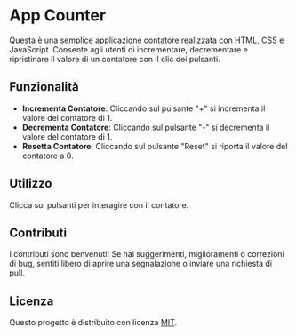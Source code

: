 # App Counter

Questa è una semplice applicazione contatore realizzata con HTML, CSS e JavaScript. Consente agli utenti di incrementare, decrementare e ripristinare il valore di un contatore con il clic dei pulsanti.

## Funzionalità

- **Incrementa Contatore**: Cliccando sul pulsante "+" si incrementa il valore del contatore di 1.
- **Decrementa Contatore**: Cliccando sul pulsante "-" si decrementa il valore del contatore di 1.
- **Resetta Contatore**: Cliccando sul pulsante "Reset" si riporta il valore del contatore a 0.

## Utilizzo

Clicca sui pulsanti per interagire con il contatore.

## Contributi

I contributi sono benvenuti! Se hai suggerimenti, miglioramenti o correzioni di bug, sentiti libero di aprire una segnalazione o inviare una richiesta di pull.

## Licenza

Questo progetto è distribuito con licenza [MIT](LICENSE).
